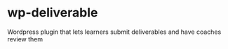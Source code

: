# wp-deliverable
Wordpress plugin that lets learners submit deliverables and have coaches review them

